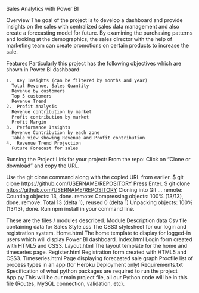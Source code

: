 Sales Analytics with Power BI

Overview
The goal of the project is to develop a dashboard and provide insights on the sales with centralized sales data management and also create a forecasting model for future.
By examining the purchasing patterns and looking at the demographics, the sales director with the help of marketing team can create promotions on certain products to increase the sale.

Features
Particularly this project has the following objectives which are shown in Power BI dashboard:

    1.	Key Insights (can be filtered by months and year)
      Total Revenue, Sales Quantity
      Revenue by customers
      Top 5 customers
      Revenue Trend
    2.	Profit Analysis
      Revenue contribution by market
      Profit contribution by market
      Profit Margin
    3.	Performance Insights
      Revenue Contribution by each zone
      Table view showing Revenue and Profit contribution
    4.	Revenue Trend Projection 
      Future Forecast for sales
      
Running the Project
  Link for your project:
  From the repo:
  Click on “Clone or download” and copy the URL.
  
 Use the git clone command along with the copied URL from earlier.
$ git clone https://github.com/USERNAME/REPOSITORY
Press Enter.
  $ git clone https://github.com/USERNAME/REPOSITORY
  Cloning into Git …
  remote: Counting objects: 13, done.
  remote: Compressing objects: 100% (13/13), done.
  remove: Total 13 (delta 1), reused 0 (delta 1)
  Unpacking objects: 100% (13/13), done.
 Run npm install in your command line.

These are the files / modules described.
  Module	Description
  data	Csv file containing data for Sales
  Style.css	The CSS3 stylesheet for our login and registration system.
  Home.html	The home template to display for logged-in users which will display Power BI dashboard.
  Index.html	Login form created with HTML5 and CSS3.
  Layout.html	The layout template for the home and timeseries page.
  Register.html	Registration form created with HTML5 and CSS3.
  Timeseries.html	Page displaying forecasted sale graph
  Procfile	 list of process types in an app (for Heroku Deployment only)
  Requirements.txt	Specification of what python packages are required to run the project 
  App.py	This will be our main project file, all our Python code will be in this file (Routes, MySQL connection, validation, etc).



